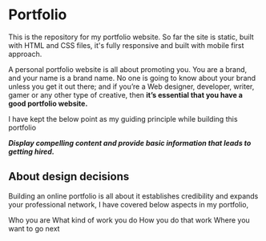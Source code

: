 # Portfolio 

This is the repository for my portfolio website. So far the site is static, built with HTML and CSS files, it's fully responsive and built with mobile first approach.

A personal portfolio website is all about promoting you. You are a brand, and your name is a brand name. No one is going to know about your brand unless you get it out there; and if you’re a Web designer, developer, writer, gamer or any other type of creative, then **it’s essential that you have a good portfolio website.**

I have kept the below point as my guiding principle while building this portfolio

***Display compelling content and provide basic information that leads to getting hired.***


## About design decisions

Building an online portfolio is all about it establishes credibility and expands your professional network, I have covered below aspects in my portfolio,

Who you are
What kind of work you do
How you do that work
Where you want to go next







